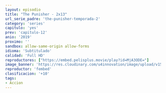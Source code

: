 ```yaml
---
layout: episodio
title: "The Punisher - 2x13"
url_serie_padre: 'the-punisher-temporada-2'
category: 'series'
capitulo: 'yes'
prev: 'capitulo-12'
anio: '2019'
proximo: ''
sandbox: allow-same-origin allow-forms
idioma: 'Subtitulado'
calidad: 'Full HD'
reproductores: ["https://embed.pelisplus.movie/play?id=MjA3ODE="]
image_banner: 'https://res.cloudinary.com/u4innovation/image/upload/v1562552235/punihser-2-banner-min_wbuxep.jpg'
reproductor: 'fembed'
clasificacion: '+10'
tags:
- Accion
---
```













